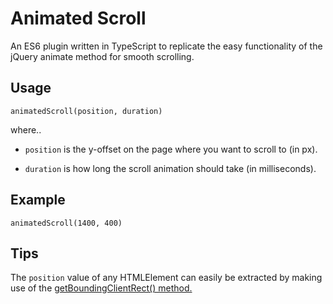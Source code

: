 # Animated Scroll

An ES6 plugin written in TypeScript to replicate the easy functionality of the jQuery animate method for smooth scrolling. 

## Usage

```language
animatedScroll(position, duration)
```

where..   

- `position` is the y-offset on the page where you want to scroll to (in px). 
 
- `duration` is how long the scroll animation should take (in milliseconds).

## Example

```
animatedScroll(1400, 400)
```

## Tips

The `position` value of any HTMLElement can easily be extracted by making use of the [getBoundingClientRect() method.](https://developer.mozilla.org/en-US/docs/Web/API/Element/getBoundingClientRect)